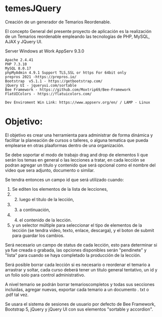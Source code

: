 # temesJQuery
Creación de un generador de Temarios Reordenable.

El concepto General del presente proyecto de aplicación es la realización de un Temarios reordenable empleando las tecnologías de PHP, MySQL, AJAX y JQuery UI.

Server Windows at Work
AppServ 9.3.0 

    Apache 2.4.41
    PHP 7.3.10
    MySQL 8.0.17
    phpMyAdmin 4.9.1 Support TLS,SSL or https For 64bit only
    prepros 2021 -https://prepros.io/
    Bootstrap  v5.1.1 - https://getbootstrap.com/
    jQuery UI - jqueryui.com/sortable
    Bee Framework - https://github.com/Moxtrip69/Bee-Framework
    FlatUIColors - https://flatuicolors.com/
        
    Dev Enviroment Win Link: https://www.appserv.org/en/ / LAMP - Linux
    

# Objetivo:
El objetivo es crear una herramienta para administrar de forma dinámica y facilitar la planeación de cursos o talleres, o alguna tematica que pueda emplearse en otras plaaformas dentro de una organización.

Se debe soportar el modo de trabajo drag and drop de elementos li que serán los temas en general o las lecciones a tratar, en cada lección se podran agregar un titulo y contenido que será opcional como el nombre del video que sera adjunto, documento o similar.

Se tendra entonces un campo id que será utilizado cuando:

1. Se editen los elementos de la lista de lecciones, 
2. 2. luego el titulo de la lección, 
3. 3. a continuación,
4. 4. el contenido de la lección.
5. y un selector múltiple para seleccionar el tipo de elementos de la lección (se tendra video, texto, enlace, descarga), y el boton de submit para guardar los cambios.

Será necesario un campo de status de cada lección, esto para determinar si ya fue creada o grabada, las opciones disponibles serán "pendinete" y "lista" para cuando se haya completado la producción de la lección.

Será posible borrar cada lección si es necesario o reordenar el temario a arrastrar y soltar, cada curso deberá tener un titulo general tentativo, un id y un folio solo para control administrativo.

A nivel temario se podrán borrar temarioscompletos y todas sus secciones incluidas, agregar nuevas, exportar cada temario a un documento . txt o .pdf tal vez.

Se usara el sistema de sesiones de usuario por defecto de Bee Framework, Bootstrap 5, jQuery y jQuery UI con sus elementos "sortable y accordion".
